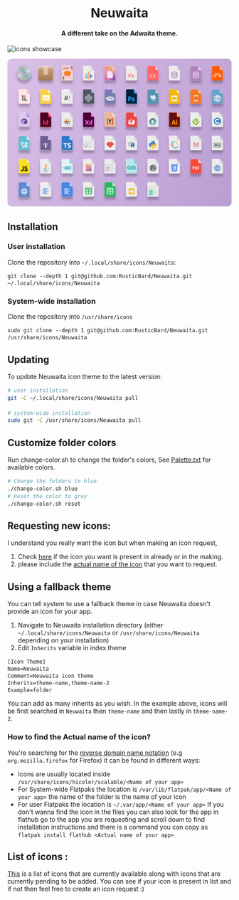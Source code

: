 <h1 align="center"> Neuwaita </h1>
<h4 align="center"> A different take on the Adwaita theme. </h4>

![icons showcase][showcase]

[showcase]: img/Showcase.png "Showcase image"

![icons Mimes][Mimes]

[Mimes]: img/Mimes.png "Showcase image"

## Installation

### User installation

Clone the repository into `~/.local/share/icons/Neuwaita`:

```
git clone --depth 1 git@github.com:RusticBard/Neuwaita.git ~/.local/share/icons/Neuwaita
```

### System-wide installation

Clone the repository into `/usr/share/icons`

```
sudo git clone --depth 1 git@github.com:RusticBard/Neuwaita.git /usr/share/icons/Neuwaita
```

## Updating

To update Neuwaita icon theme to the latest version:

```sh
# user installation
git -C ~/.local/share/icons/Neuwaita pull

# system-wide installation
sudo git -C /usr/share/icons/Neuwaita pull
```

## Customize folder colors

Run change-color.sh to change the folder's colors, See [Palette.txt](https://github.com/RusticBard/Neuwaita/blob/main/Palette.txt) for available colors.

```sh
# Change the folders to blue
./change-color.sh blue
# Reset the color to grey
./change-color.sh reset
```

## Requesting new icons:

I understand you really want the icon but when making an icon request,

1. Check [here](https://github.com/RusticBard/Neuwaita/issues/7#issue-1534235372) if the icon you want is present in already or in the making.
2. please include the [actual name of the icon](#how-to-find-the-actual-name-of-the-icon) that you want to request.

## Using a fallback theme

You can tell system to use a fallback theme in case Neuwaita doesn't provide an icon for your app.

1. Navigate to Neuwaita installation directory (either `~/.local/share/icons/Neuwaita` or `/usr/share/icons/Neuwaita` depending on your installation)
2. Edit `Inherits` variable in index.theme

```
[Icon Theme]
Name=Neuwaita
Comment=Neuwaita icon theme
Inherits=theme-name,theme-name-2
Example=folder
```

You can add as many inherits as you wish. In the example above, icons will be first searched in `Neuwaita` then `theme-name` and then lastly in `theme-name-2`.

### How to find the **Actual name** of the icon?

You're searching for the [reverse domain name notation](https://en.wikipedia.org/wiki/Reverse_domain_name_notation) (e.g `org.mozilla.firefox` for Firefox) it can be found in different ways:

- Icons are usually located inside `/usr/share/icons/hicolor/scalable/<Name of your app>`
- For System-wide Flatpaks the location is `/var/lib/flatpak/app/<Name of your app>` the name of the folder is the name of your icon
- For user Flatpaks the location is `~/.var/app/<Name of your app>`
  If you don't wanna find the icon in the files you can also look for the app in flathub go to the app you are requesting and scroll down to find installation instructions and there is a command you can copy as `flatpak install flathub <Actual name of your app>`

## List of icons :

[This](https://github.com/RusticBard/Neuwaita/issues/7#issue-1534235372) is a list of icons that are currently available along with icons that are currently pending to be added. You can see if your icon is present in list and if not then feel free to create an icon request :)
